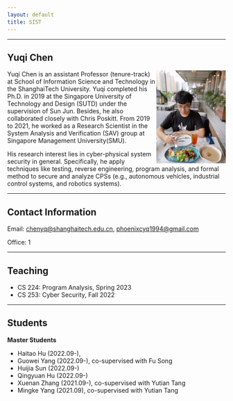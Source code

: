 ```yaml
---
layout: default
title: SIST
---
```

---

## Yuqi Chen

<img align="right" src="./assets/images/yuqi.jpeg" alt="" width="160">

Yuqi Chen is an assistant Professor (tenure-track) at School of Information Science and Technology in the ShanghaiTech University. Yuqi completed his Ph.D. in 2019 at the Singapore University of Technology and Design (SUTD) under the supervision of Sun Jun. Besides, he also collaborated closely with Chris Poskitt. From 2019 to 2021, he worked as a Research Scientist in the System Analysis and Verification (SAV) group at Singapore Management University(SMU).

His research interest lies in cyber-physical system security in general. Specifically, he apply techniques like testing, reverse engineering, program analysis, and formal method to secure and analyze CPSs (e.g., autonomous vehicles, industrial control systems, and robotics systems).

---

## Contact Information

Email: chenyq@shanghaitech.edu.cn, phoenixcyq1994@gmail.com

Office: 1

---

## Teaching

* CS 224: Program Analysis, Spring 2023
* CS 253: Cyber Security, Fall 2022

---

## Students

**Master Students**

* Haitao Hu (2022.09-),
* Guowei Yang (2022.09-), co-supervised with Fu Song
* Huijia Sun (2022.09-)
* Qingyuan Hu (2022.09-)
* Xuenan Zhang (2021.09-), co-supervised with Yutian Tang
* Mingke Yang (2021.09), co-supervised with Yutian Tang
